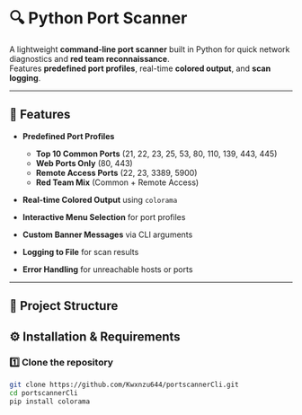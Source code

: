 # 🔍 Python Port Scanner

A lightweight **command-line port scanner** built in Python for quick network diagnostics and **red team reconnaissance**.  
Features **predefined port profiles**, real-time **colored output**, and **scan logging**.

---

## 📌 Features
- **Predefined Port Profiles**  
  - **Top 10 Common Ports** (21, 22, 23, 25, 53, 80, 110, 139, 443, 445)  
  - **Web Ports Only** (80, 443)  
  - **Remote Access Ports** (22, 23, 3389, 5900)  
  - **Red Team Mix** (Common + Remote Access)  

- **Real-time Colored Output** using `colorama`  
- **Interactive Menu Selection** for port profiles  
- **Custom Banner Messages** via CLI arguments  
- **Logging to File** for scan results  
- **Error Handling** for unreachable hosts or ports  

---

## 📂 Project Structure

## ⚙️ Installation & Requirements
### 1️⃣ Clone the repository
```bash
git clone https://github.com/Kwxnzu644/portscannerCli.git
cd portscannerCli
pip install colorama


